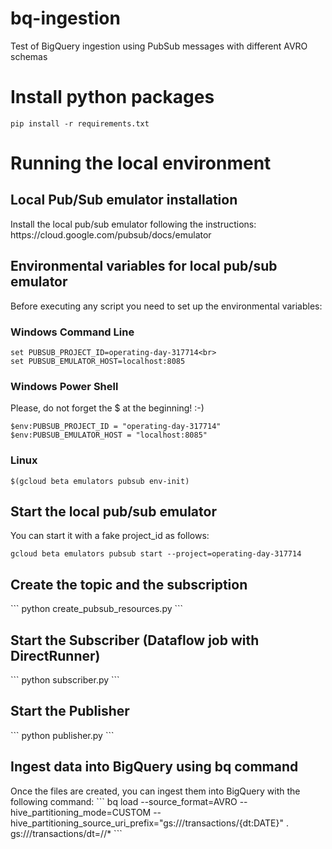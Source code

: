 # bq-ingestion
Test of BigQuery ingestion using PubSub messages with different AVRO schemas

<h1>Install python packages</h1>

```
pip install -r requirements.txt
```

<h1>Running the local environment</h1>
<h2>Local Pub/Sub emulator installation</h2>
Install the local pub/sub emulator following the instructions: https://cloud.google.com/pubsub/docs/emulator

<h2>Environmental variables for local pub/sub emulator</h2>

Before executing any script you need to set up the environmental variables:

<h3>Windows Command Line</h3>

```
set PUBSUB_PROJECT_ID=operating-day-317714<br>
set PUBSUB_EMULATOR_HOST=localhost:8085
```

<h3>Windows Power Shell</h3>

Please, do not forget the $ at the beginning! :-)

```
$env:PUBSUB_PROJECT_ID = "operating-day-317714"
$env:PUBSUB_EMULATOR_HOST = "localhost:8085"
```

<h3>Linux</h3>

```
$(gcloud beta emulators pubsub env-init)
```

<h2>Start the local pub/sub emulator</h2>
You can start it with a fake project_id as follows:

```
gcloud beta emulators pubsub start --project=operating-day-317714
```

<h2>Create the topic and the subscription</h2>
```
python create_pubsub_resources.py
```

<h2>Start the Subscriber (Dataflow job with DirectRunner)</h2>
```
python subscriber.py
```

<h2>Start the Publisher</h2>
```
python publisher.py
```

<h2>Ingest data into BigQuery using bq command</h2>
Once the files are created, you can ingest them into BigQuery with the following command:
```
bq load --source_format=AVRO --hive_partitioning_mode=CUSTOM --hive_partitioning_source_uri_prefix="gs://<bucket_name>/transactions/{dt:DATE}" <dataset_name>.<table_name> gs://<bucket_name>/transactions/dt=<date>/<schemaId>/*
```
